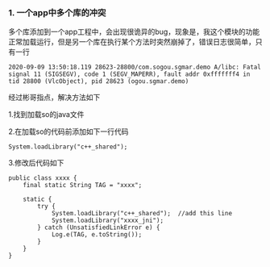 ### 1. 一个app中多个库的冲突

多个库添加到一个app工程中，会出现很诡异的bug，现象是，我这个模块的功能正常加载运行，但是另一个库在执行某个方法时突然崩掉了，错误日志很简单，只有一行

```
2020-09-09 13:50:18.119 28623-28800/com.sogou.sgmar.demo A/libc: Fatal signal 11 (SIGSEGV), code 1 (SEGV_MAPERR), fault addr 0xfffffff4 in tid 28800 (VlcObject), pid 28623 (ogou.sgmar.demo)
```

经过彬哥指点，解决方法如下

1.找到加载so的java文件

2.在加载so的代码前添加如下一行代码

```
System.loadLibrary("c++_shared");
```
3.修改后代码如下

```
public class xxxx {
    final static String TAG = "xxxx";

    static {
        try {
            System.loadLibrary("c++_shared");  //add this line
            System.loadLibrary("xxxx_jni");
        } catch (UnsatisfiedLinkError e) {
            Log.e(TAG, e.toString());
        }
    }
}

```
